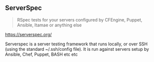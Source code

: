 ServerSpec
----------

> RSpec tests for your servers configured by CFEngine, Puppet, Ansible, Itamae or anything else

https://serverspec.org/

Serverspec is a server testing framework that runs locally, or over SSH (using the standard ~/.ssh/config file). It is run against servers setup by Ansible, Chef, Puppet, BASH etc etc
